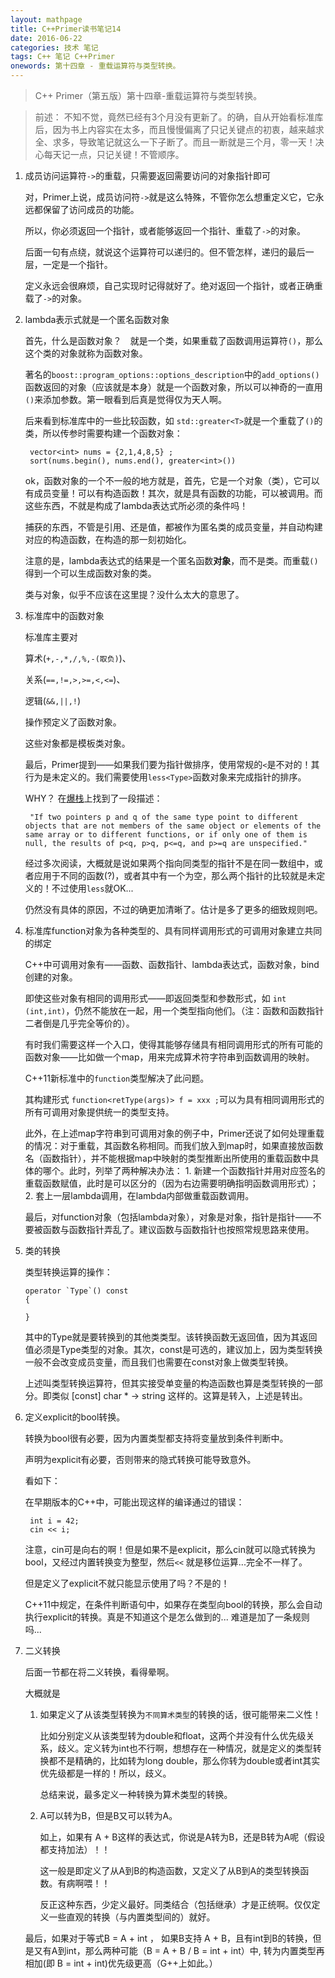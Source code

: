 ```yaml
---
layout: mathpage
title: C++Primer读书笔记14
date: 2016-06-22
categories: 技术 笔记 
tags: C++ 笔记 C++Primer
onewords: 第十四章 - 重载运算符与类型转换。
---
```

> C++ Primer（第五版）第十四章-重载运算符与类型转换。

> 前述： 不知不觉，竟然已经有3个月没有更新了。的确，自从开始看标准库后，因为书上内容实在太多，而且慢慢偏离了只记关键点的初衷，越来越求全、求多，导致笔记就这么一下子断了。而且一断就是三个月，零一天！决心每天记一点，只记关键！不管顺序。

1. 成员访问运算符`->`的重载，只需要返回需要访问的对象指针即可

    对，Primer上说，成员访问符`->`就是这么特殊，不管你怎么想重定义它，它永远都保留了访问成员的功能。

    所以，你必须返回一个指针，或者能够返回一个指针、重载了`->`的对象。

    后面一句有点绕，就说这个运算符可以递归的。但不管怎样，递归的最后一层，一定是一个指针。

    定义永远会很麻烦，自己实现时记得就好了。绝对返回一个指针，或者正确重载了`->`的对象。

2. lambda表示式就是一个匿名函数对象

    首先，什么是函数对象？　就是一个类，如果重载了函数调用运算符`()`，那么这个类的对象就称为函数对象。

    著名的`boost::program_options::options_description`中的`add_options()`函数返回的对象（应该就是本身）就是一个函数对象，所以可以神奇的一直用`()`来添加参数。第一眼看到后真是觉得仅为天人啊。

    后来看到标准库中的一些比较函数，如 `std::greater<T>`就是一个重载了`()`的类，所以传参时需要构建一个函数对象：

        vector<int> nums = {2,1,4,8,5} ;
        sort(nums.begin(), nums.end(), greater<int>())

    ok，函数对象的一个不一般的地方就是，首先，它是一个对象（类），它可以有成员变量！可以有构造函数！其次，就是具有函数的功能，可以被调用。而这些东西，不就是构成了lambda表达式所必须的条件吗！

    捕获的东西，不管是引用、还是值，都被作为匿名类的成员变量，并自动构建对应的构造函数，在构造的那一刻初始化。

    注意的是，lambda表达式的结果是一个匿名函数**对象**，而不是类。而重载`()`得到一个可以生成函数对象的类。

    类与对象，似乎不应该在这里提？没什么太大的意思了。
    
3. 标准库中的函数对象

    标准库主要对
    
    算术(`+,-,*,/,%,-(取负)`)、
    
    关系(`==,!=,>,>=,<,<=`)、

    逻辑(`&&,||,!`)

    操作预定义了函数对象。

    这些对象都是模板类对象。

    最后，Primer提到——如果我们要为指针做排序，使用常规的`<`是不对的！其行为是未定义的。我们需要使用`less<Type>`函数对象来完成指针的排序。

    WHY？ 在[爆栈](http://stackoverflow.com/questions/7446743/sorting-vector-of-pointers)上找到了一段描述：
        
        "If two pointers p and q of the same type point to different objects that are not members of the same object or elements of the same array or to different functions, or if only one of them is null, the results of p<q, p>q, p<=q, and p>=q are unspecified."

    经过多次阅读，大概就是说如果两个指向同类型的指针不是在同一数组中，或者应用于不同的函数(?)，或者其中有一个为空，那么两个指针的比较就是未定义的！不过使用`less`就OK...

    仍然没有具体的原因，不过的确更加清晰了。估计是多了更多的细致规则吧。

4. 标准库function对象为各种类型的、具有同样调用形式的可调用对象建立共同的绑定

    C++中可调用对象有——函数、函数指针、lambda表达式，函数对象，bind创建的对象。

    即使这些对象有相同的调用形式——即返回类型和参数形式，如 `int (int,int)`，仍然不能放在一起，用一个类型指向他们。（注：函数和函数指针二者倒是几乎完全等价的）。

    有时我们需要这样一个入口，使得其能够存储具有相同调用形式的所有可能的函数对象——比如做一个map，用来完成算术符字符串到函数调用的映射。

    C++11新标准中的`function`类型解决了此问题。

    其构建形式 `function<retType(args)> f = xxx ;`可以为具有相同调用形式的所有可调用对象提供统一的类型支持。

    此外，在上述map字符串到可调用对象的例子中，Primer还说了如何处理重载的情况：对于重载，其函数名称相同。而我们放入到map时，如果直接放函数名（函数指针），并不能根据map中映射的类型推断出所使用的重载函数中具体的哪个。此时，列举了两种解决办法： 1. 新建一个函数指针并用对应签名的重载函数赋值，此时是可以区分的（因为右边需要明确指明函数调用形式）； 2. 套上一层lambda调用，在lambda内部做重载函数调用。

    最后，对function对象（包括lambda对象），对象是对象，指针是指针——不要被函数与函数指针弄乱了。建议函数与函数指针也按照常规思路来使用。

5.  类的转换

    类型转换运算的操作：

        operator `Type`() const 
        {

        }

    其中的Type就是要转换到的其他类类型。该转换函数无返回值，因为其返回值必须是Type类型的对象。其次，const是可选的，建议加上，因为类型转换一般不会改变成员变量，而且我们也需要在const对象上做类型转换。

    上述叫类型转换运算符，但其实接受单变量的构造函数也算是类型转换的一部分。即类似 [const] char * -> string 这样的。这算是转入，上述是转出。

6. 定义explicit的bool转换。

    转换为bool很有必要，因为内置类型都支持将变量放到条件判断中。

    声明为explicit有必要，否则带来的隐式转换可能导致意外。
    
    看如下：

    在早期版本的C++中，可能出现这样的编译通过的错误：

        int i = 42;
        cin << i;

    注意，cin可是向右的啊！但是如果不是explicit，那么cin就可以隐式转换为bool，又经过内置转换变为整型，然后`<<` 就是移位运算...完全不一样了。

    但是定义了explicit不就只能显示使用了吗？不是的！

    C++11中规定，在条件判断语句中，如果存在类型向bool的转换，那么会自动执行explicit的转换。真是不知道这个是怎么做到的... 难道是加了一条规则吗...

7. 二义转换

    后面一节都在将二义转换，看得晕啊。

    大概就是

    1. 如果定义了从该类型转换为`不同算术类型`的转换的话，很可能带来二义性！

        比如分别定义从该类型转为double和float，这两个并没有什么优先级关系，歧义。定义转为int也不行啊，想想存在一种情况，就是定义的类型转换都不是精确的，比如转为long double，那么你转为double或者int其实优先级都是一样的！所以，歧义。

        总结来说，最多定义一种转换为算术类型的转换。

    2. A可以转为B，但是B又可以转为A。

        如上，如果有 A + B这样的表达式，你说是A转为B，还是B转为A呢（假设都支持加法）！！

        这一般是即定义了从A到B的构造函数，又定义了从B到A的类型转换函数。有病啊喂！！

        反正这种东西，少定义最好。同类结合（包括继承）才是正统啊。仅仅定义一些直观的转换（与内置类型间的）就好。

    最后，如果对于等式B = A + int ， 如果B支持 A + B，且有int到B的转换，但是又有A到int，那么两种可能（B =  A + B / B = int  + int）中, 转为内置类型再相加(即 B = int + int)优先级更高（G++上如此。）



